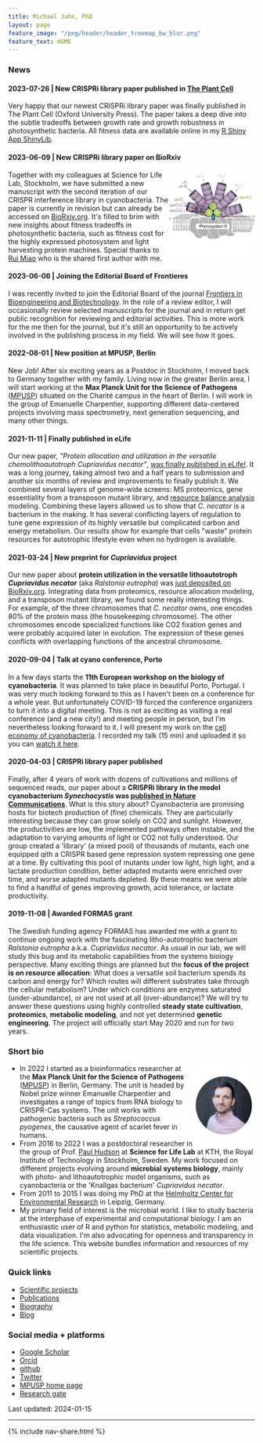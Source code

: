 ```yaml
---
title: Michael Jahn, PhD
layout: page
feature_image: "/png/header/header_treemap_bw_blur.png"
feature_text: HOME
---
```


### News

#### 2023-07-26 | New CRISPRi library paper published in [The Plant Cell](https://doi.org/10.1093/plcell/koad208)

Very happy that our newest CRISPRi library paper was finally published in The Plant Cell (Oxford University Press).
The paper takes a deep dive into the subtle tradeoffs between growth rate and growth robustness in photosynthetic bacteria.
All fitness data are available online in my [R Shiny App ShinyLib](https://m-jahn.shinyapps.io/ShinyLib/).

#### 2023-06-09 | New CRISPRi library paper on BioRxiv

<img src="/png/projects_crisprlib2_round.png" width="35%" align="right"/>

Together with my colleagues at Science for Life Lab, Stockholm, we have submitted a new manuscript with the second iteration of our CRISPR interference library in cyanobacteria. The paper is currently in revision but can already be accessed on [BioRxiv.org](https://www.biorxiv.org/content/10.1101/2023.02.13.528328v1). It's filled to brim with new insights about fitness tradeoffs in photosynthetic bacteria, such as fitness cost for the highly expressed photosystem and light harvesting protein machines. Special thanks to [Rui Miao](https://www.hudsonlab.se/people) who is the shared first author with me.

#### 2023-06-06 | Joining the Editorial Board of Frontieres

I was recently invited to join the Editorial Board of the journal [Frontiers in Bioengineering and Biotechnology](https://www.frontiersin.org/journals/bioengineering-and-biotechnology). In the role of a review editor, I will occasionally review selected manuscripts for the journal and in return get public recognition for reviewing and editorial activities. This is more work for the me then for the journal, but it's still an opportunity to be actively involved in the publishing process in my field. We will see how it goes.

#### 2022-08-01 | New position at MPUSP, Berlin

New Job! After six exciting years as a Postdoc in Stockholm, I moved back to Germany together with my family. Living now in the greater Berlin area, I will start working at the **Max Planck Unit for the Science of Pathogens** ([MPUSP](https://www.mpusp.mpg.de/)) situated on the Charité campus in the heart of Berlin. I will work in the group of Emanuelle Charpentier, supporting different data-centered projects involving mass spectrometry, next generation sequencing, and many other things.

#### 2021-11-11 | Finally published in eLife

Our new paper, *"Protein allocation and utilization in the versatile chemolithoautotroph Cupriavidus necator"*, [was finally published in eLife!](https://elifesciences.org/articles/69019). It was a long journey, taking almost two and a half years to submission and another six months of review and improvements to finally publish it. We combined several layers of genome-wide screens: MS proteomics, gene essentiality from a transposon mutant library, and [resource balance analysis](https://sysbioinra.github.io/RBApy/) modeling. Combining these layers allowed us to show that *C. necator* is a bacterium in the making. It has several conflicting layers of regulation to tune gene expression of its highly versatile but complicated carbon and energy metabolism. Our results show for example that cells "waste" protein resources for autotrophic lifestyle even when no hydrogen is available.

#### 2021-03-24 | New preprint for *Cupriavidus* project

Our new paper about **protein utilization in the versatile lithoautotroph *Cupriavidus necator*** (aka *Ralstonia eutropha*) was [just deposited on BioRxiv.org](https://www.biorxiv.org/content/10.1101/2021.03.21.436304v1). Integrating data from proteomics, resource allocation modeling, and a transposon mutant library, we found some really interesting things. For example, of the three chromosomes that *C. necator* owns, one encodes 80% of the protein mass (the housekeeping chromosome). The other chromosomes encode specialized functions like CO2 fixation genes and were probably acquired later in evolution. The expression of these genes conflicts with overlapping functions of the ancestral chromosome.

#### 2020-09-04 | Talk at cyano conference, Porto

In a few days starts the **11th European workshop on the biology of cyanobacteria**. It was planned to take place in beautiful Porto, Portugal. I was very much looking forward to this as I haven't been on a conference for a whole year. But unfortunately COVID-19 forced the conference organizers to turn it into a digital meeting. This is not as exciting as visiting a real conference (and a new city!) and meeting people in person, but I'm nevertheless looking forward to it. I will present my work on the [cell economy of cyanobacteria](projects). I recorded my talk (15 min) and uploaded it so you can [watch it here](blog).

#### 2020-04-03 | CRISPRi library paper published     

Finally, after 4 years of work with dozens of cultivations and millions of sequenced reads, our paper about a **CRISPRi library in the model cyanobacterium *Synechocystis* was [published in Nature Communications](https://www.nature.com/articles/s41467-020-15491-7)**. What is this story about? Cyanobacteria are promising hosts for biotech production of (fine) chemicals. They are particularly interesting because they can grow solely on CO2 and sunlight. However, the productivities are low, the implemented pathways often instable, and the adaptation to varying amounts of light or CO2 not fully understood. Our group created a 'library' (a mixed pool) of thousands of mutants, each one equipped qith a CRISPR based gene repression system repressing one gene at a time. By cultivating this pool of mutants under low light, high light, and  a lactate production condition, better adapted mutants were enriched over time, and worse adapted mutants depleted. By these means we were able to find a handful of genes improving growth, acid tolerance, or lactate productivity.


#### 2019-11-08 | Awarded FORMAS grant

The Swedish funding agency FORMAS has awarded me with a grant to continue ongoing work with the fascinating litho-autotrophic bacterium *Ralstonia eutropha* a.k.a. *Cupriavidus necator*. As usual in our lab, we will study this bug and its metabolic capabilities from the systems biology perspective. Many exciting things are planned but the **focus of the project is on resource allocation**: What does a versatile soil bacterium spends its carbon and energy for? Which routes will different substrates take through the cellular metabolism? Under which conditions are enzymes saturated (under-abundance), or are not used at all (over-abundance)? We will try to answer these questions using highly controlled **steady state cultivation**, **proteomics**, **metabolic modeling**, and not yet determined **genetic engineering**. The project will officially start May 2020 and run for two years.

### Short bio

<img src="/png/profile_2020_circle.png" width="25%" align="right"/>

- In 2022 I started as a bioinformatics researcher at the **Max Planck Unit for the Science of Pathogens** ([MPUSP](https://www.mpusp.mpg.de/)) in Berlin, Germany. The unit is headed by Nobel prize winner Emanuelle Charpentier and investigates a range of topics from RNA biology to CRISPR-Cas systems. The unit works with pathogenic bacteria such as *Streptococcus pyogenes*, the causative agent of scarlet fever in humans.
- From 2016 to 2022 I was a postdoctoral researcher in the group of Prof. [Paul Hudson](https://www.kth.se/profile/huds/page/2-group-members) at **Science for Life Lab** at KTH, the Royal Institute of Technology in Stockholm, Sweden. My work focused on different projects evolving around **microbial systems biology**, mainly with photo- and lithoautotrophic model organisms, such as cyanobacteria or the 'Knallgas bacterium' *Cupriavidus necator*.
- From 2011 to 2015 I was doing my PhD at the [Helmholtz Center for Environmental Research](https://www.ufz.de/) in Leipzig, Germany.
- My primary field of interest is the microbial world. I like to study bacteria at the interphase of experimental and computational biology. I am an enthusiastic user of R and python for statistics, metabolic modeling, and data visualization. I'm also advocating for openness and transparency in the life science. This website bundles information and resources of my scientific projects.

### Quick links

- [Scientific projects](projects)
- [Publications](publications)
- [Biography](biography)
- [Blog](blog)

### Social media + platforms

- [Google Scholar](https://scholar.google.co.uk/citations?user=jApo8PEAAAAJ)
- [Orcid](https://orcid.org/0000-0002-3913-153X)
- [github](https://github.com/m-jahn/)
- [Twitter](https://twitter.com/mich_jahn)
- [MPUSP home page](https://www.mpusp.mpg.de/)
- [Research gate](https://www.researchgate.net/profile/Michael_Jahn)



Last updated: 2024-01-15

-----

{% include nav-share.html %}
